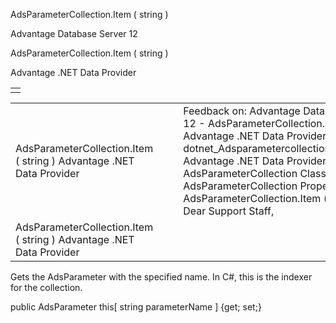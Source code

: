 AdsParameterCollection.Item ( string )




Advantage Database Server 12  

AdsParameterCollection.Item ( string )

Advantage .NET Data Provider

|  |
| --- |
|  |

|  |  |  |  |  |
| --- | --- | --- | --- | --- |
| AdsParameterCollection.Item ( string )  Advantage .NET Data Provider |  |  | Feedback on: Advantage Database Server 12 - AdsParameterCollection.Item ( string ) Advantage .NET Data Provider dotnet\_Adsparametercollection\_item\_string\_ Advantage .NET Data Provider > AdsParameterCollection Class > AdsParameterCollection Properties > AdsParameterCollection.Item ( string ) / Dear Support Staff, |  |
| AdsParameterCollection.Item ( string )  Advantage .NET Data Provider |  |  |  |  |

Gets the AdsParameter with the specified name. In C#, this is the indexer for the collection.

public AdsParameter this[ string parameterName ] {get; set;}